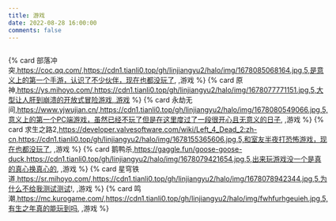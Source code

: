 ```yaml
---
title: 游戏
date: 2022-08-28 16:00:00
comments: false
---
```

<style>
.stars_box {
    display: flex;
    gap: 15px;
    flex-wrap: wrap;
    justify-content: space-between;
}
.stars_box .card_box {
    margin: 0px !important
}
@media screen and (max-width: 768px) {
    .stars_box{
        padding: 0 5px
    }
    .stars_box .card_box {
        width: calc(100%/2 - 8px) !important;
        height: 240px !important;
        margin: 8px 0 !important
    }
}
/* #page-header:not(.not-top-img):before {
    display: none !important;
}
#page-header.not-home-page {
    height: 40px;
}
#page-header #site-title, #page-header #site-subtitle, #page-header #scroll-down .scroll-down-effects {
    display: none !important;
} */
html.hide-aside .layout > div:first-child {
    width: 90%;
    /* background: transparent !important; */
}
@media screen and (max-width: 768px)
.layout > div:first-child:not(.recent-posts) {
    padding: 0px 14px !important;
}

/* html.hide-aside .layout > div:first-child {
    background: rgba(255,255,255,.3)!important;
} */
.layout > div:first-child:not(.recent-posts) {
    padding: 0px 12px!important;
    /* background: transparent !important;
    backdrop-filter: none!important;
    border-style: hidden!important; */
    /* background: rgba(255, 255, 255, .4)!important;
    -webkit-backdrop-filter: saturate(180%) blur(20px)!important;
    backdrop-filter: saturate(180%) blur(20px)!important; */
}
</style><div class="stars_box">
{% card 部落冲突,https://coc.qq.com/,https://cdn1.tianli0.top/gh/linjiangyu2/halo/img/1678085068164.jpg,5,是意义上的第一个手游，认识了不少伙伴，现在也都没玩了, ,游戏 %}
{% card 原神,https://ys.mihoyo.com/,https://cdn1.tianli0.top/gh/linjiangyu2/halo/img/1678077771151.jpg,5,大型让人肝到崩溃的开放式冒险游戏,,游戏 %}
{% card 永劫无间,https://www.yjwujian.cn/,https://cdn1.tianli0.top/gh/linjiangyu2/halo/img/1678080549066.jpg,5,意义上的第一个PC端游戏，虽然已经不玩了但是在这里度过了一段很开心且无意义的日子, ,游戏 %}
{% card 求生之路2,https://developer.valvesoftware.com/wiki/Left_4_Dead_2:zh-cn,https://cdn1.tianli0.top/gh/linjiangyu2/halo/img/1678155365606.jpg,5,和室友半夜打恐怖游戏，现在也都没玩了, ,游戏 %}
{% card 鹅鸭杀,https://gaggle.fun/goose-goose-duck,https://cdn1.tianli0.top/gh/linjiangyu2/halo/img/1678079421654.jpg,5,出来玩游戏没一个是真的真心换真心的, ,游戏 %}
{% card 星穹铁道,https://sr.mihoyo.com/,https://cdn1.tianli0.top/gh/linjiangyu2/halo/img/1678078942344.jpg,5,为什么不给我测试测试!, ,游戏 %}
{% card 鸣潮,https://mc.kurogame.com/,https://cdn1.tianli0.top/gh/linjiangyu2/halo/img/fwhfurhgeuieh.jpg,5,有生之年真的能玩到吗, ,游戏 %}
</div>

